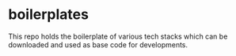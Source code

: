 # boilerplates
This repo holds the boilerplate of various tech stacks which can be downloaded and used as base code for developments.
